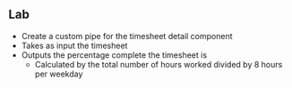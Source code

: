 ## Lab

* Create a custom pipe for the timesheet detail component
* Takes as input the timesheet
* Outputs the percentage complete the timesheet is
    * Calculated by the total number of hours worked divided by 8 hours per weekday
